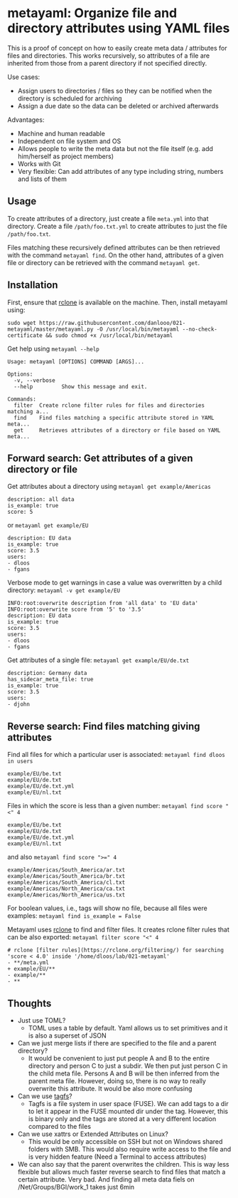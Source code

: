 # metayaml: Organize file and directory attributes using YAML files

This is a proof of concept on how to easily create meta data / attributes for files and directories.
This works recursively, so attributes of a file are inherited from those from a parent directory if not specified directly.

Use cases:

- Assign users to directories / files so they can be notified when the directory is scheduled for archiving
- Assign a due date so the data can be deleted or archived afterwards

Advantages:

- Machine and human readable
- Independent on file system and OS
- Allows people to write the meta data but not the file itself (e.g. add him/herself as project members)
- Works with Git
- Very flexible: Can add attributes of any type including string, numbers and lists of them

## Usage

To create attributes of a directory, just create a file `meta.yml` into that directory.
Create a file `/path/foo.txt.yml` to create attributes to just the file `/path/foo.txt`.

Files matching these recursively defined attributes can be then retrieved with the command `metayaml find`.
On the other hand, attributes of a given file or directory can be retrieved with the command `metayaml get`.

## Installation

First, ensure that [rclone](https://github.com/rclone/rclone) is available on the machine. Then, install metayaml using:

```
sudo wget https://raw.githubusercontent.com/danlooo/021-metayaml/master/metayaml.py -O /usr/local/bin/metayaml --no-check-certificate && sudo chmod +x /usr/local/bin/metayaml
```

Get help using `metayaml --help`

```
Usage: metayaml [OPTIONS] COMMAND [ARGS]...

Options:
  -v, --verbose
  --help         Show this message and exit.

Commands:
  filter  Create rclone filter rules for files and directories matching a...
  find    Find files matching a specific attribute stored in YAML meta...
  get     Retrieves attributes of a directory or file based on YAML meta...
```

## Forward search: Get attributes of a given directory or file

Get attributes about a directory using `metayaml get example/Americas`

```
description: all data
is_example: true
score: 5
```

or `metayaml get example/EU`

```
description: EU data
is_example: true
score: 3.5
users:
- dloos
- fgans
```

Verbose mode to get warnings in case a value was overwritten by a child directory: `metayaml -v get example/EU`

```
INFO:root:overwrite description from 'all data' to 'EU data'
INFO:root:overwrite score from '5' to '3.5'
description: EU data
is_example: true
score: 3.5
users:
- dloos
- fgans
```

Get attributes of a single file: `metayaml get example/EU/de.txt`

```
description: Germany data
has_sidecar_meta_file: true
is_example: true
score: 3.5
users:
- djohn
```

## Reverse search: Find files matching giving attributes

Find all files for which a particular user is associated:
`metayaml find dloos in users`

```
example/EU/be.txt
example/EU/de.txt
example/EU/de.txt.yml
example/EU/nl.txt
```

Files in which the score is less than a given number: `metayaml find score "<" 4`

```
example/EU/be.txt
example/EU/de.txt
example/EU/de.txt.yml
example/EU/nl.txt
```

and also `metayaml find score ">=" 4`

```
example/Americas/South_America/ar.txt
example/Americas/South_America/br.txt
example/Americas/South_America/cl.txt
example/Americas/North_America/ca.txt
example/Americas/North_America/us.txt
```

For boolean values, i.e., tags will show no file, because all files were examples: `metayaml find is_example = False`

Metayaml uses [rclone](https://github.com/rclone/rclone) to find and filter files.
It creates rclone filter rules that can be also exported: `metayaml filter score "<" 4`

```
# rclone [filter rules](https://rclone.org/filtering/) for searching 'score < 4.0' inside '/home/dloos/lab/021-metayaml'
- **/meta.yml
+ example/EU/**
- example/**
- **
```

## Thoughts

- Just use TOML?
  - TOML uses a table by default. Yaml allows us to set primitives and it is also a superset of JSON
- Can we just merge lists if there are specified to the file and a parent directory?
  - It would be convenient to just put people A and B to the entire directory and person C to just a subdir. We then put just person C in the child meta file. Persons A and B will be then inferred from the parent meta file. However, doing so, there is no way to really overwrite this attribute. It would be also more confusing
- Can we use [tagfs](https://github.com/loglob/tagfs)?
  - Tagfs is a file system in user space (FUSE). We can add tags to a dir to let it appear in the FUSE mounted dir under the tag. However, this is binary only and the tags are stored at a very different location compared to the files
- Can we use xattrs or Extended Attributes on Linux?
  - This would be only accessible on SSH but not on Windows shared folders with SMB. This would also require write access to the file and is very hidden feature (Need a Terminal to access attributes)
- We can also say that the parent overwrites the children. This is way less flexible but allows much faster reverse search to find files that match a certain attribute. Very bad. And finding all meta data fiels on /Net/Groups/BGI/work_1 takes just 6min
